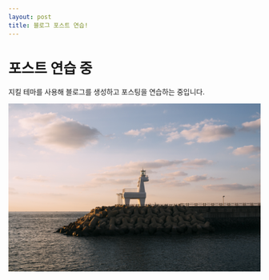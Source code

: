 ```yaml
---
layout: post
title: 블로그 포스트 연습!
---
```


# 포스트 연습 중

지킬 테마를 사용해 블로그를 생성하고 포스팅을 연습하는 중입니다.

![image](/images/IMG_0731.jpg)
